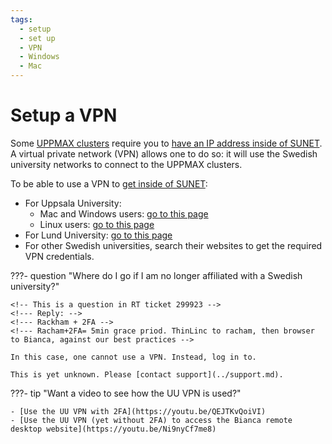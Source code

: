 ```yaml
---
tags:
  - setup
  - set up
  - VPN
  - Windows
  - Mac
---
```


# Setup a VPN

Some [UPPMAX clusters](../cluster_guides/uppmax_cluster.md) require you
to [have an IP address inside of SUNET](get_inside_sunet.md).
A virtual private network (VPN) allows one to do so: it will use the
Swedish university networks to connect to the UPPMAX clusters.

To be able to use a VPN to [get inside of SUNET](get_inside_sunet.md):

- For Uppsala University:
    - Mac and Windows users: [go to this page](https://www.uu.se/en/staff/service-and-tools/tools-and-guides/connect-to-the-network-remotely/connect-using-the-universitys-vpn-service)
    - Linux users: [go to this page](setup_vpn_uu_linux.md)
- For Lund University: [go to this page](https://luservicedesk.service-now.com/support_en?id=kb_article_en&sys_id=a0d9ee21db74605020681ea605961927)
- For other Swedish universities, search their websites to get the required VPN credentials.

???- question "Where do I go if I am no longer affiliated with a Swedish university?"

    <!-- This is a question in RT ticket 299923 -->
    <!--- Reply: -->
    <!--- Rackham + 2FA -->
    <!--- Racham+2FA= 5min grace priod. ThinLinc to racham, then browser to Bianca, against our best practices -->

    In this case, one cannot use a VPN. Instead, log in to.

    This is yet unknown. Please [contact support](../support.md).


???- tip "Want a video to see how the UU VPN is used?"

    - [Use the UU VPN with 2FA](https://youtu.be/QEJTKvQoiVI)
    - [Use the UU VPN (yet without 2FA) to access the Bianca remote desktop website](https://youtu.be/Ni9nyCf7me8)
